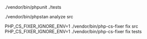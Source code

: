 ./vendor/bin/phpunit ./tests

./vendor/bin/phpstan analyze src

PHP_CS_FIXER_IGNORE_ENV=1 ./vendor/bin/php-cs-fixer fix src
PHP_CS_FIXER_IGNORE_ENV=1 ./vendor/bin/php-cs-fixer fix tests